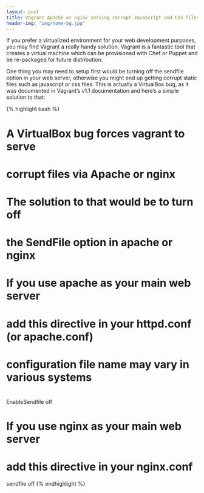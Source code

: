 ```yaml
---
layout: post
title: Vagrant Apache or nginx serving corrupt Javascript and CSS files
header-img: "img/home-bg.jpg"
---
```


If you prefer a virtualized environment for your web development purposes, you may find Vagrant a really handy solution. Vagrant is a fantastic tool that creates a virtual machine which can be provisioned with Chef or Puppet and be re-packaged for future distribution.

One thing you may need to setup first would be turning off the sendfile option in your web server, otherwise you might end up getting corrupt static files such as javascript or css files. This is actually a VirtualBox bug, as it was documented in Vagrant’s v1.1 documentation and here’s a simple solution to that:

{% highlight bash %}
# A VirtualBox bug forces vagrant to serve
# corrupt files via Apache or nginx
# The solution to that would be to turn off
# the SendFile option in apache or nginx
#
# If you use apache as your main web server
# add this directive in your httpd.conf (or apache.conf)
# configuration file name may vary in various systems
#
EnableSendfile off

# If you use nginx as your main web server
# add this directive in your nginx.conf
sendfile off
{% endhighlight %}
